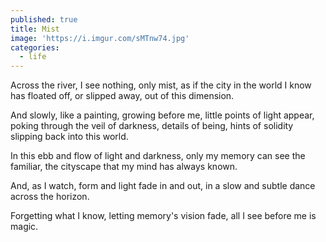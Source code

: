 ```yaml
---
published: true
title: Mist
image: 'https://i.imgur.com/sMTnw74.jpg'
categories:
  - life
---
```

Across the river,
I see nothing, 
only mist,
as if the city
in the world I know
has floated off,
or slipped away,
out of this dimension.

And slowly,
like a painting,
growing before me,
little points of light appear, 
poking through the veil of darkness,
details of being, hints of solidity
slipping back
into this world.

In this ebb and flow
of light and darkness,
only my memory
can see the familiar,
the cityscape
that my mind 
has always known.

And, as I watch,
form and light
fade in and out,
in a slow and subtle dance
across the horizon.

Forgetting what I know,
letting memory's vision fade,
all I see before me
is magic.

